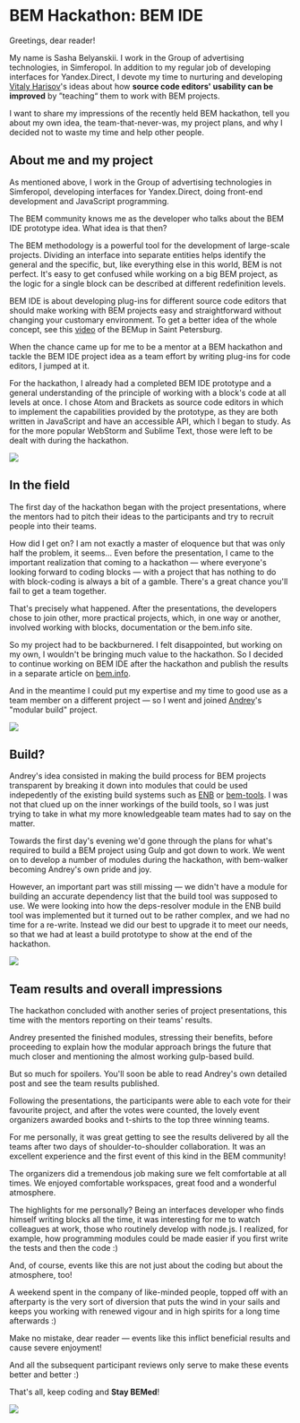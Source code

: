 # BEM Hackathon: BEM IDE

Greetings, dear reader!

My name is Sasha Belyanskii. I work in the Group of advertising technologies, in Simferopol. In addition to my regular job of developing interfaces for Yandex.Direct, I devote my time to nurturing and developing [Vitaly Harisov](https://en.bem.info/authors/harisov-vitaly/)'s ideas about how **source code editors' usability can be improved** by ”teaching“ them to work with BEM projects.

I want to share my impressions of the recently held BEM hackathon, tell you about my own idea, the team-that-never-was, my project plans, and why I decided not to waste my time and help other people.

## About me and my project

As mentioned above, I work in the Group of advertising technologies in Simferopol, developing interfaces for Yandex.Direct, doing front-end development and JavaScript programming.

The BEM community knows me as the developer who talks about the BEM IDE prototype idea. What idea is that then?

The BEM methodology is a powerful tool for the development of large-scale projects. Dividing an interface into separate entities helps identify the general and the specific, but, like everything else in this world, BEM is not perfect. It's easy to get confused while working on a big BEM project, as the logic for a single block can be described at different redefinition levels.

BEM IDE is about developing plug-ins for different source code editors that should make working with BEM projects easy and straightforward without changing your customary environment. To get a better idea of the whole concept, see this [video](https://events.yandex.ru/lib/talks/2197/) of the BEMup in Saint Petersburg.

When the chance came up for me to be a mentor at a BEM hackathon and tackle the BEM IDE project idea as a team effort by writing plug-ins for code editors, I jumped at it.

For the hackathon, I already had a completed BEM IDE prototype and a general understanding of the principle of working with a block's code at all levels at once. I chose Atom and Brackets as source code editors in which to implement the capabilities provided by the prototype, as they are both written in JavaScript and have an accessible API, which I began to study. As for the more popular WebStorm and Sublime Text, those were left to be dealt with during the hackathon.

![](https://img-fotki.yandex.ru/get/16110/44214498.bb/0_9bbbf_af7a297b_XL.jpg)

## In the field

The first day of the hackathon began with the project presentations, where the mentors had to pitch their ideas to the participants and try to recruit people into their teams.

How did I get on? I am not exactly a master of eloquence but that was only half the problem, it seems... Even before the presentation, I came to the important realization that coming to a hackathon — where everyone's looking forward to coding blocks — with a project that has nothing to do with block-coding is always a bit of a gamble. There's a great chance you'll fail to get a team together.

That's precisely what happened. After the presentations, the developers chose to join other, more practical projects, which, in one way or another, involved working with blocks, documentation or the bem.info site.

So my project had to be backburnered. I felt disappointed, but working on my own, I wouldn't be bringing much value to the hackathon. So I decided to continue working on BEM IDE after the hackathon and publish the results in a separate article on [bem.info](https://en.bem.info/articles/).

And in the meantime I could put my expertise and my time to good use as a team member on a different project — so I went and joined [Andrey](https://en.bem.info/authors/abramov-andrey/)'s "modular build" project.

![](https://img-fotki.yandex.ru/get/15498/44214498.bc/0_9bbee_6149623c_XL.jpg)

## Build?

Andrey's idea consisted in making the build process for BEM projects transparent by breaking it down into modules that could be used indepedently of the existing build systems such as [ENB](https://ru.bem.info/tools/bem/enb-bem-examples/) or [bem-tools](https://en.bem.info/tools/bem/bem-tools/). I was not that clued up on the inner workings of the build tools, so I was just trying to take in what my more knowledgeable team mates had to say on the matter.

Towards the first day's evening we'd gone through the plans for what's required to build a BEM project using Gulp and got down to work. We went on to develop a number of modules during the hackathon, with bem-walker becoming Andrey's own pride and joy.

However, an important part was still missing — we didn't have a module for building an accurate dependency list that the build tool was supposed to use. We were looking into how the deps-resolver module in the ENB build tool was implemented but it turned out to be rather complex, and we had no time for a re-write. Instead we did our best to upgrade it to meet our needs, so that we had at least a build prototype to show at the end of the hackathon.

![](https://img-fotki.yandex.ru/get/16115/44214498.bc/0_9bbed_a19cf4db_XL.jpg)

## Team results and overall impressions

The hackathon concluded with another series of project presentations, this time with the mentors reporting on their teams' results.

Andrey presented the finished modules, stressing their benefits, before proceeding to explain how the modular approach brings the future that much closer and mentioning the almost working gulp-based build.

But so much for spoilers. You'll soon be able to read Andrey's own detailed post and see the team results published.

Following the presentations, the participants were able to each vote for their favourite project, and after the votes were counted, the lovely event organizers awarded books and t-shirts to the top three winning teams.

For me personally, it was great getting to see the results delivered by all the teams after two days of shoulder-to-shoulder collaboration. It was an excellent experience and the first event of this kind in the BEM community!

The organizers did a tremendous job making sure we felt comfortable at all times. We enjoyed comfortable workspaces, great food and a wonderful atmosphere.

The highlights for me personally? Being an interfaces developer who finds himself writing blocks all the time, it was interesting for me to watch colleagues at work, those who routinely develop with node.js. I realized, for example, how programming modules could be made easier if you first write the tests and then the code :)

And, of course, events like this are not just about the coding but about the atmosphere, too!

A weekend spent in the company of like-minded people, topped off with an afterparty is the very sort of diversion that puts the wind in your sails and keeps you working with renewed vigour and in high spirits for a long time afterwards :)

Make no mistake, dear reader — events like this inflict beneficial results and cause severe enjoyment!

And all the  subsequent participant reviews only serve to make these events better and better :)

That's all, keep coding and **Stay BEMed**!

![](https://img-fotki.yandex.ru/get/15493/44214498.bd/0_9bc1a_178d2a58_XL.jpg)
